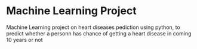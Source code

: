 # Machine Learning Project
Machine Learning project on heart diseases pediction using python, to predict whether a personn has chance of getting a heart disease in coming 10 years or not
